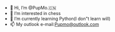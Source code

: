 - 👋 Hi, I’m @PupMo.🇨🇳
- 👀 I’m interested in chess
- 🌱 I’m currently learning Python(I don"t learn will)
- 📫 My outlook e-mail:Pupmo@outlook.com
